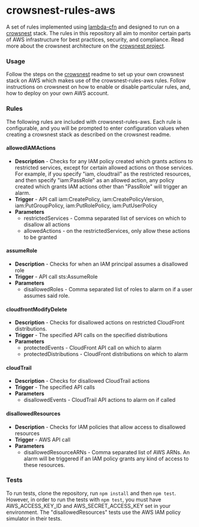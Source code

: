 # crowsnest-rules-aws

A set of rules implemented using [lambda-cfn](https://github.com/mapbox/lambda-cfn) and designed to run on a [crowsnest](https://github.com/mapbox/crowsnest) stack.  The rules in this repository all aim to monitor certain parts of AWS infrastructure for best practices, security, and compliance.  Read more about the crowsnest architecture on the [crowsnest project](https://github.com/mapbox/crowsnest).

### Usage

Follow the steps on the [crowsnest](https://github.com/mapbox/crowsnest) readme to set up your own crowsnest stack on AWS which makes use of the crowsnest-rules-aws rules.  Follow instructions on crowsnest on how to enable or disable particular rules, and, how to deploy on your own AWS account.

### Rules

The following rules are included with crowsnest-rules-aws.  Each rule is configurable, and you will be prompted to enter configuration values when creating a crowsnest stack as described on the crowsnest readme.

#### allowedIAMActions

- **Description** - Checks for any IAM policy created which grants actions to restricted services, except for certain allowed actions on those services.  For example, if you specify "iam, cloudtrail" as the restricted resources, and then specify "iam:PassRole" as an allowed action, any policy created which grants IAM actions other than "PassRole" will trigger an alarm.
- **Trigger** - API call iam:CreatePolicy, iam:CreatePolicyVersion, iam:PutGroupPolicy, iam:PutRolePolicy, iam:PutUserPolicy
- **Parameters**
  - restrictedServices - Comma separated list of services on which to disallow all actions
  - allowedActions - on the restrictedServices, only allow these actions to be granted

#### assumeRole

- **Description** - Checks for when an IAM principal assumes a disallowed role
- **Trigger** - API call sts:AssumeRole
- **Parameters**
  - disallowedRoles - Comma separated list of roles to alarm on if a user assumes said role.

#### cloudfrontModifyDelete

- **Description** - Checks for disallowed actions on restricted CloudFront distributions.
- **Trigger** - The specified API calls on the specified distributions
- **Parameters**
  - protectedEvents - CloudFront API call on which to alarm
  - protectedDistributions - CloudFront distributions on which to alarm

#### cloudTrail

- **Description** - Checks for disallowed CloudTrail actions
- **Trigger** - The specified API calls
- **Parameters**
  - disallowedEvents - CloudTrail API actions to alarm on if called

#### disallowedResources

- **Description** - Checks for IAM policies that allow access to disallowed resources
- **Trigger** - AWS API call
- **Parameters**
  - disallowedResourceARNs - Comma separated list of AWS ARNs.  An alarm will be triggered if an IAM policy grants any kind of access to these resources.

### Tests

To run tests, clone the repository, run `npm install` and then `npm test`.  However, in order to run the tests with `npm test`, you must have AWS_ACCESS_KEY_ID and AWS_SECRET_ACCESS_KEY set in your environment.  The "disallowedResources" tests use the AWS IAM policy simulator in their tests.
